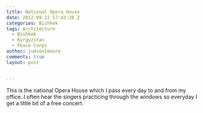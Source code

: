 ```yaml
---
title: National Opera House
date: 2012-09-22 17:43:28 Z
categories: Bishkek
tags: Architecture
  - Bishkek
  - Kyrgyzstan
  - Peace Corps
author: judsonlmoore
comments: true
layout: post


---
```


This is the national Opera House which I pass every day to and from my office. I often hear the singers practicing through the windows so everyday I get a little bit of a free concert.
